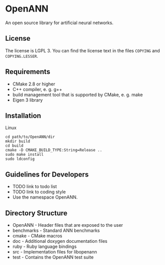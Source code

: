 OpenANN
=======

An open source library for artificial neural networks.

License
-------

The license is LGPL 3. You can find the license text in the files `COPYING` and
`COPYING.LESSER`.

Requirements
------------

* CMake 2.8 or higher
* C++ compiler, e. g. g++
* build management tool that is supported by CMake, e. g. make
* Eigen 3 library

Installation
------------

Linux

    cd path/to/OpenANN/dir
    mkdir build
    cd build
    cmake -D CMAKE_BUILD_TYPE:String=Release ..
    sudo make install
    sudo ldconfig

Guidelines for Developers
-------------------------

* TODO link to todo list
* TODO link to coding style
* Use the namespace OpenANN.

Directory Structure
-------------------

* OpenANN - Header files that are exposed to the user
* benchmarks - Standard ANN benchmarks
* cmake - CMake macros
* doc - Additional doxygen documentation files
* ruby - Ruby language bindings
* src - Implementation files for libopenann
* test - Contains the OpenANN test suite
